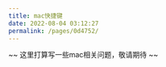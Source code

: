 ```yaml
---
title: mac快捷键
date: 2022-08-04 03:12:27
permalink: /pages/0d4752/
---
```






~~ 这里打算写一些mac相关问题，敬请期待 ~~